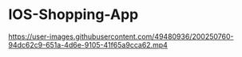# IOS-Shopping-App

https://user-images.githubusercontent.com/49480936/200250760-94dc62c9-651a-4d6e-9105-41f65a9cca62.mp4

